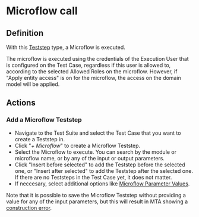 # Microflow call

## Definition

With this [Teststep](../Teststep) type, a Microflow is executed. 

The microflow is executed using the credentials of the Execution User that is configured on the Test Case, regardless if this user is allowed to, according to the selected Allowed Roles on the microflow. However, if "Apply entity access" is on for the microflow, the access on the domain model will be applied.

## Actions

### Add a Microflow Teststep
- Navigate to the Test Suite and select the Test Case that you want to create a Teststep in.
- Click "*+ Microflow*" to create a Microflow Teststep.
- Select the Microflow to execute. You can search by the module or microflow name, or by any of the input or output parameters.
- Click "Insert before selected" to add the Teststep before the selected one, or "Insert after selected" to add the Teststep after the selected one. If there are no Teststeps in the Test Case yet, it does not matter.
- If neccesary, select additional options like [Microflow Parameter Values](../microflow-parameter-value).

Note that it is possible to save the Microflow Teststep without providing a value for any of the input parameters, but this will result in MTA showing a [construction error](../construction-error).
